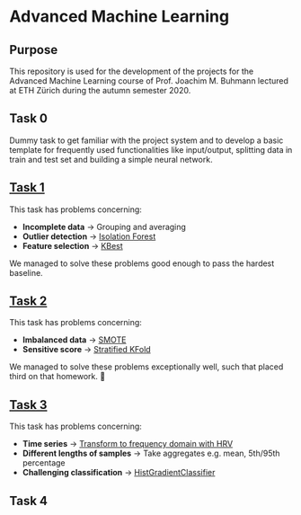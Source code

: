 # Advanced Machine Learning

## Purpose
This repository is used for the development of the projects for the Advanced Machine Learning course of  Prof. Joachim M. Buhmann lectured at ETH Zürich during the autumn semester 2020.

## Task 0
Dummy task to get familiar with the project system and to develop a basic template for frequently used functionalities like input/output, splitting data in train and test set and building a simple neural network.

## [Task 1](https://github.com/lblum95/AML/blob/master/task1/README.md)
This task has problems concerning:
- **Incomplete data** &rightarrow; Grouping and averaging
- **Outlier detection** &rightarrow; [Isolation Forest](https://scikit-learn.org/stable/modules/generated/sklearn.ensemble.IsolationForest.html)
- **Feature selection** &rightarrow; [KBest](https://scikit-learn.org/stable/modules/generated/sklearn.feature_selection.SelectKBest.html)

We managed to solve these problems good enough to pass the hardest baseline.
## [Task 2](https://github.com/lblum95/AML/blob/master/task2/README.md)
This task has problems concerning:
- **Imbalanced data** &rightarrow; [SMOTE](https://imbalanced-learn.readthedocs.io/en/stable/generated/imblearn.over_sampling.SMOTE.html)
- **Sensitive score** &rightarrow; [Stratified KFold](https://scikit-learn.org/stable/modules/generated/sklearn.model_selection.StratifiedKFold.html)

We managed to solve these problems exceptionally well, such that placed third on that homework. &#129395;
## [Task 3](https://github.com/lblum95/AML/blob/master/task3/README.md)
This task has problems concerning:
- **Time series** &rightarrow; [Transform to frequency domain with HRV](https://neurokit2.readthedocs.io/en/latest/examples/hrv.html#Compute-HRV-features)
- **Different lengths of samples** &rightarrow; Take aggregates e.g. mean, 5th/95th percentage
- **Challenging classification** &rightarrow; [HistGradientClassifier](https://scikit-learn.org/stable/modules/generated/sklearn.ensemble.HistGradientBoostingClassifier.html)
## Task 4
